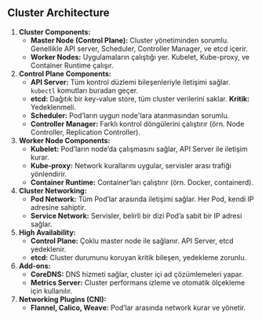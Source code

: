 ## Cluster Architecture

1. **Cluster Components:**
    - **Master Node (Control Plane):** Cluster yönetiminden sorumlu. Genellikle API server, Scheduler, Controller Manager, ve etcd içerir.
    - **Worker Nodes:** Uygulamaların çalıştığı yer. Kubelet, Kube-proxy, ve Container Runtime çalışır.
2. **Control Plane Components:**
    - **API Server:** Tüm kontrol düzlemi bileşenleriyle iletişimi sağlar. `kubectl` komutları buradan geçer.
    - **etcd:** Dağıtık bir key-value store, tüm cluster verilerini saklar. **Kritik:** Yedeklenmeli.
    - **Scheduler:** Pod’ların uygun node'lara atanmasından sorumlu.
    - **Controller Manager:** Farklı kontrol döngülerini çalıştırır (örn. Node Controller, Replication Controller).
3. **Worker Node Components:**
    - **Kubelet:** Pod’ların node’da çalışmasını sağlar, API Server ile iletişim kurar.
    - **Kube-proxy:** Network kurallarını uygular, servisler arası trafiği yönlendirir.
    - **Container Runtime:** Container’ları çalıştırır (örn. Docker, containerd).
4. **Cluster Networking:**
    - **Pod Network:** Tüm Pod’lar arasında iletişimi sağlar. Her Pod, kendi IP adresine sahiptir.
    - **Service Network:** Servisler, belirli bir dizi Pod’a sabit bir IP adresi sağlar.
5. **High Availability:**
    - **Control Plane:** Çoklu master node ile sağlanır. API Server, etcd yedeklenir.
    - **etcd:** Cluster durumunu koruyan kritik bileşen, yedekleme zorunlu.
6. **Add-ons:**
    - **CoreDNS:** DNS hizmeti sağlar, cluster içi ad çözümlemeleri yapar.
    - **Metrics Server:** Cluster performans izleme ve otomatik ölçekleme için kullanılır.
7. **Networking Plugins (CNI):**
    - **Flannel, Calico, Weave:** Pod’lar arasında network kurar ve yönetir.
